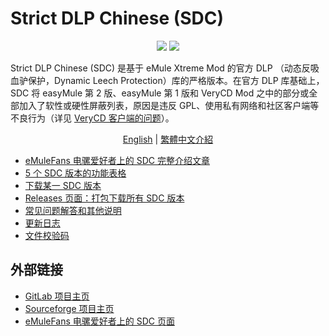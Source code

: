 ﻿﻿Strict DLP Chinese (SDC)
=====

<p align="center">
<a href="https://github.com/chengr28/specialdlp/blob/master/license"><img src="https://img.shields.io/github/license/chengr28/specialdlp"></a> <a href="https://github.com/chengr28/specialdlp/releases/latest"><img src="https://img.shields.io/github/v/release/chengr28/specialdlp"></a>
</p>

Strict DLP Chinese (SDC) 是基于 eMule Xtreme Mod 的官方 DLP （动态反吸血驴保护，Dynamic Leech Protection）库的严格版本。在官方 DLP 库基础上，SDC 将 easyMule 第 2 版、easyMule 第 1 版和 VeryCD Mod 之中的部分或全部加入了软性或硬性屏蔽列表，原因是违反 GPL、使用私有网络和社区客户端等不良行为（详见 [VeryCD 客户端的问题](https://emulefans.com/strict-dlp-chinese-v44005-8/#toc-verycd)）。

<p align="center">
<a href="readme.md">English</a> | <a href="readme.zh-hant.md">繁體中文介紹</a>
</p>

* [eMuleFans 电骡爱好者上的 SDC 完整介绍文章](https://emulefans.com/strict-dlp-chinese-v44005-8)
* [5 个 SDC 版本的功能表格](https://github.com/chengr28/specialdlp/blob/master/specialdlp/documents/readme.zh-hans.md)
* [下载某一 SDC 版本](https://github.com/chengr28/specialdlp/tree/binary)
* [Releases 页面：打包下载所有 SDC 版本](https://github.com/chengr28/specialdlp/releases)
* [常见问题解答和其他说明](https://github.com/chengr28/specialdlp/blob/master/specialdlp/documents/readme.zh-hans.txt)
* [更新日志](https://github.com/chengr28/specialdlp/blob/master/specialdlp/documents/changelog.zh-hans.txt)
* [文件校验码](https://github.com/chengr28/specialdlp/blob/master/specialdlp/documents/checksum.md)

## 外部链接

* [GitLab 项目主页](https://gitlab.com/chengr28/specialdlp)
* [Sourceforge 项目主页](https://sourceforge.net/projects/specialdlp)
* [eMuleFans 电骡爱好者上的 SDC 页面](https://emulefans.com/news/plugin/dlp/sdc)
